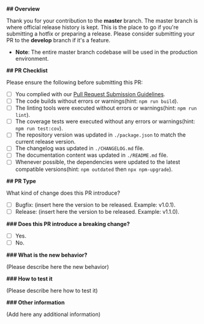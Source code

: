 **## Overview**

Thank you for your contribution to the **master** branch. The master branch is where official release history is kept. This is the place to go if you're submitting a hotfix or preparing a release. Please consider submitting your PR to the **develop** branch if it's a feature.

- **Note**: The entire master branch codebase will be used in the production environment.

**## PR Checklist**

Please ensure the following before submitting this PR:

- [ ] You complied with our [Pull Request Submission Guidelines](https://nma-spms.visualstudio.com/MySNSAppsServices/_wiki/wikis/MySNSAppsServices.wiki/50/Pull-Request-Submission-Guidelines).
- [ ] The code builds without errors or warnings(hint: `npm run build`).
- [ ] The linting tools were executed without errors or warnings(hint: `npm run lint`).
- [ ] The coverage tests were executed without any errors or warnings(hint: `npm run test:cov`).
- [ ] The repository version was updated in `./package.json` to match the current release version.
- [ ] The changelog was updated in `./CHANGELOG.md` file.
- [ ] The documentation content was updated in `./README.md` file.
- [ ] Whenever possible, the dependencies were updated to the latest compatible versions(hint: `npm outdated` then `npx npm-upgrade`).

**## PR Type**

What kind of change does this PR introduce?

- [ ] Bugfix: (insert here the version to be released. Example: v1.0.1).
- [ ] Release: (insert here the version to be released. Example: v1.1.0).

**### Does this PR introduce a breaking change?**

- [ ] Yes.
- [ ] No.

**### What is the new behavior?**

(Please describe here the new behavior)

**### How to test it**

(Please describe here how to test it)

**### Other information**

(Add here any additional information)
